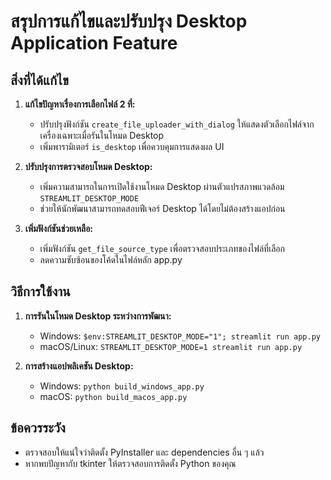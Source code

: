 # สรุปการแก้ไขและปรับปรุง Desktop Application Feature

## สิ่งที่ได้แก้ไข

1. **แก้ไขปัญหาเรื่องการเลือกไฟล์ 2 ที่:**
   - ปรับปรุงฟังก์ชัน `create_file_uploader_with_dialog` ให้แสดงตัวเลือกไฟล์จากเครื่องเฉพาะเมื่อรันในโหมด Desktop
   - เพิ่มพารามิเตอร์ `is_desktop` เพื่อควบคุมการแสดงผล UI

2. **ปรับปรุงการตรวจสอบโหมด Desktop:**
   - เพิ่มความสามารถในการเปิดใช้งานโหมด Desktop ผ่านตัวแปรสภาพแวดล้อม `STREAMLIT_DESKTOP_MODE`
   - ช่วยให้นักพัฒนาสามารถทดสอบฟีเจอร์ Desktop ได้โดยไม่ต้องสร้างแอปก่อน

3. **เพิ่มฟังก์ชันช่วยเหลือ:**
   - เพิ่มฟังก์ชัน `get_file_source_type` เพื่อตรวจสอบประเภทของไฟล์ที่เลือก
   - ลดความซับซ้อนของโค้ดในไฟล์หลัก app.py

## วิธีการใช้งาน

1. **การรันในโหมด Desktop ระหว่างการพัฒนา:**
   - Windows: `$env:STREAMLIT_DESKTOP_MODE="1"; streamlit run app.py`
   - macOS/Linux: `STREAMLIT_DESKTOP_MODE=1 streamlit run app.py`

2. **การสร้างแอปพลิเคชัน Desktop:**
   - Windows: `python build_windows_app.py`
   - macOS: `python build_macos_app.py`

## ข้อควรระวัง

- ตรวจสอบให้แน่ใจว่าติดตั้ง PyInstaller และ dependencies อื่น ๆ แล้ว
- หากพบปัญหากับ tkinter ให้ตรวจสอบการติดตั้ง Python ของคุณ

